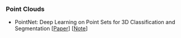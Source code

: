 ### Point Clouds

* PointNet: Deep Learning on Point Sets for 3D Classification and Segmentation  [[Paper](https://arxiv.org/abs/1612.00593)] [[Note](https://github.com/xudong19/DeepLearningNotes/blob/master/papers/PointNet_2017.md)]

